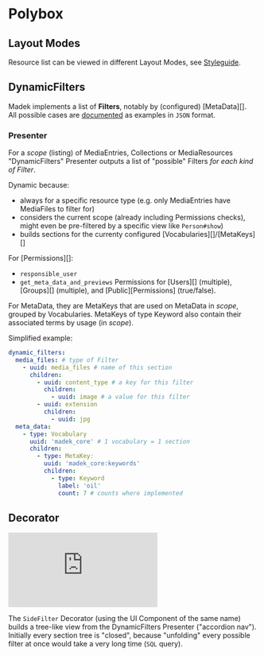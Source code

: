 # Polybox

## Layout Modes

Resource list can be viewed in different Layout Modes,
see [Styleguide](http://medienarchiv.zhdk.ch/styleguide?section=08+Combos#8.9.1).


## DynamicFilters

Madek implements a list of **Filters**, notably by (configured) [MetaData][].  
All possible cases are [documented](./Filters/) as examples in `JSON` format.

### Presenter

For a *scope* (listing) of MediaEntries, Collections or MediaResources
"DynamicFilters" Presenter outputs a list of "possible" Filters *for each kind
of Filter*.

Dynamic because:
- always for a specific resource type (e.g. only MediaEntries have MediaFiles to filter for)
- considers the current scope (already including Permissions checks), might even be pre-filtered by a specific view like `Person#show`)
- builds sections for the currenty configured [Vocabularies][]/[MetaKeys][]

For [Permissions][]:
- `responsible_user`
- `get_meta_data_and_previews` Permissions for [Users][] (multiple),
  [Groups][] (multiple), and [Public][Permissions] (true/false).

For MetaData, they are MetaKeys that are used on MetaData in *scope*,
grouped by Vocabularies.
MetaKeys of type Keyword also contain their associated terms by usage (in *scope*).

Simplified example:

```yaml
dynamic_filters:
  media_files: # type of Filter
    - uuid: media_files # name of this section
      children:
        - uuid: content_type # a key for this filter
          children:
            - uuid: image # a value for this filter
        - uuid: extension
          children:
            - uuid: jpg
  meta_data:
    - type: Vocabulary
      uuid: 'madek_core' # 1 vocabulary = 1 section
      children:
        - type: MetaKey:
          uuid: 'madek_core:keywords'
          children:
            - type: Keyword
              label: 'oil'
              count: 7 # counts where implemented
```


## Decorator

![](https://drive.switch.ch/public.php?service=files&t=22743f99ea1499c454751ca16deef1eb&download)

The `SideFilter` Decorator (using the UI Component of the same name)
builds a tree-like view from the DynamicFilters Presenter ("accordion nav").
Initially every section tree is "closed", because "unfolding" every possible filter
at once would take a very long time (`SQL` query).

<!--  WIP
## Interaction

When the user selection, it is opened.  
Contents are fetched async if needed.
Same applies to any children (like Keywords)

Selecting a leaf of the tree add this value as a filter
and reloads the resource list.

If at least one value is selected for a key,

If a filter key is marked `multi: true`, more than one value can be
added at the same time. It is also to select the key itself (checkbox)
to filter for "any value".
-->
